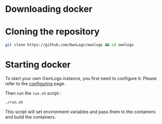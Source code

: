
<script>
  import { Commands, Definition, Demo } from "$lib/components";

  let commands = [{name:'npm', command:"npm install angus"}, {name:'pnpm', command:"pnpm install angus"}, {name:'bun', command:"bun add angus && bun add angus && bun add angus && bun add angus"}]
</script>


# Downloading docker

# Cloning the repository

```bash snippet
git clone https://github.com/OwnLogs/ownlogs && cd ownlogs
```

# Starting docker

To start your own OwnLogs instance, you first need to configure it. Please refer to the [configuring](/docs/Configuration/General-config) page.

Then run the `run.sh` script :

```bash snippet
./run.sh
```

This script will set environment variables and pass them to the containers and build the containers.
